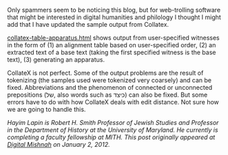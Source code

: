 Only spammers seem to be noticing this blog, but for web-trolling software that might be interested in digital humanities and philology I thought I might add that I have updated the sample output from Collatex.

[collatex-table-apparatus.html](https://sites.google.com/site/digitalmishnah/files/collatex-table-apparatus.html?attredirects=0) shows output from user-specified witnesses in the form of (1) an alignment table based on user-specified order, (2) an extracted text of a base text (taking the first specified witness is the base text), (3) generating an apparatus.

CollateX is not perfect. Some of the output problems are the result of tokenizing (the samples used were tokenized very coarsely) and can be fixed. Abbreviations and the phenomenon of connected or unconnected prepositions (של, also words such as כיצד) can also be fixed. But some errors have to do with how CollateX deals with edit distance. Not sure how we are going to handle this.

_Hayim Lapin is Robert H. Smith Professor of Jewish Studies and Professor in the Department of History at the University of Maryland. He currently is completing a faculty fellowship at MITH. This post originally appeared at [Digital Mishnah](http://www.digitalmishnah.org/uncategorized/new-output/) on January 2, 2012._